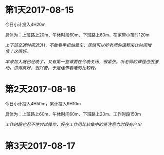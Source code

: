 # 第1天2017-08-15

今日小计投入4H20m

具体为：上班路上20m、午休时段60m、下班路上60m、在家带小孩时120m

_上下班交通时间近3H，不敢看手机怕晕车，居然可以听老师的课程来让时间增值！这很好。_

_本来加入就已经晚了，又有第一堂课要在今晚关闭，很紧张。听老师的课程也很激动，讲得真好，很兴奋。于是连带着睡的比较晚。_

# 第2天2017-08-16

今日小计投入4H50m，累计投入9H10m

具体为：上班路上60m、午休时间60m、下班路上20m、工作时段150m

_工作时段也忍不住尝试操作，好在工作用比较集中的高注意力时段有产出_

# 第3天2017-08-17


